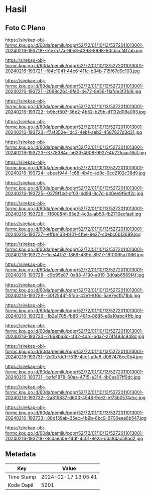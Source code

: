 # Hasil

## Foto C Plano

https://sirekap-obj-formc.kpu.go.id/60da/pemilu/pdpr/52/72/01/10/13/5272011013001-20240216-193718--e1e7a77a-9be3-4393-8998-80cbccf417ab.jpg

https://sirekap-obj-formc.kpu.go.id/60da/pemilu/pdpr/52/72/01/10/13/5272011013001-20240216-193721--f84c1041-44c6-411c-b34b-715f67d9c103.jpg

https://sirekap-obj-formc.kpu.go.id/60da/pemilu/pdpr/52/72/01/10/13/5272011013001-20240216-193721--2098c264-9fe0-4e72-8e56-f1afde3f31d9.jpg

https://sirekap-obj-formc.kpu.go.id/60da/pemilu/pdpr/52/72/01/10/13/5272011013001-20240216-193722--b9bcf507-36e2-4b52-b29b-d1132d09a093.jpg

https://sirekap-obj-formc.kpu.go.id/60da/pemilu/pdpr/52/72/01/10/13/5272011013001-20240216-193723--f7af352e-1dc3-4ebf-aeb3-4587827d3d31.jpg

https://sirekap-obj-formc.kpu.go.id/60da/pemilu/pdpr/52/72/01/10/13/5272011013001-20240216-193723--3778384c-b633-4908-9927-4b225aac16a1.jpg

https://sirekap-obj-formc.kpu.go.id/60da/pemilu/pdpr/52/72/01/10/13/5272011013001-20240216-193724--ebeaf944-1c68-4b4c-ad9c-9cd2102c38d9.jpg

https://sirekap-obj-formc.kpu.go.id/60da/pemilu/pdpr/52/72/01/10/13/5272011013001-20240216-193725--0379f14d-cf03-4d94-8c7d-b40ee9f6df2c.jpg

https://sirekap-obj-formc.kpu.go.id/60da/pemilu/pdpr/52/72/01/10/13/5272011013001-20240216-193726--7f60084f-65e3-4c3a-ab50-fb2710ecfaef.jpg

https://sirekap-obj-formc.kpu.go.id/60da/pemilu/pdpr/52/72/01/10/13/5272011013001-20240216-193727--effbe133-b101-4fbe-9e27-c0ebc6b13699.jpg

https://sirekap-obj-formc.kpu.go.id/60da/pemilu/pdpr/52/72/01/10/13/5272011013001-20240216-193727--1ee44152-f369-439b-8977-18f0065a7066.jpg

https://sirekap-obj-formc.kpu.go.id/60da/pemilu/pdpr/52/72/01/10/13/5272011013001-20240216-193728--c9b95e87-0a88-4190-a919-3d0ab6569f4f.jpg

https://sirekap-obj-formc.kpu.go.id/60da/pemilu/pdpr/52/72/01/10/13/5272011013001-20240216-193729--50f2544f-5fdb-42e1-8f0c-5ae7ec1571bb.jpg

https://sirekap-obj-formc.kpu.go.id/60da/pemilu/pdpr/52/72/01/10/13/5272011013001-20240216-193729--1b2a1705-fb86-481b-8685-e6a10abc41fb.jpg

https://sirekap-obj-formc.kpu.go.id/60da/pemilu/pdpr/52/72/01/10/13/5272011013001-20240216-193730--2668ba3c-cf32-4da1-bda7-274f493c948d.jpg

https://sirekap-obj-formc.kpu.go.id/60da/pemilu/pdpr/52/72/01/10/13/5272011013001-20240216-193731--2d0b7dc1-7518-4ccf-a0a6-d087476ce0b4.jpg

https://sirekap-obj-formc.kpu.go.id/60da/pemilu/pdpr/52/72/01/10/13/5272011013001-20240216-193731--bafd1878-60aa-4715-a314-4b0ea07ff9dc.jpg

https://sirekap-obj-formc.kpu.go.id/60da/pemilu/pdpr/52/72/01/10/13/5272011013001-20240216-193732--2a815837-d603-4548-9ce2-e173b0574dcc.jpg

https://sirekap-obj-formc.kpu.go.id/60da/pemilu/pdpr/52/72/01/10/13/5272011013001-20240216-193733--88d139ab-35ec-4b9b-8bc9-6706eee8b547.jpg

https://sirekap-obj-formc.kpu.go.id/60da/pemilu/pdpr/52/72/01/10/13/5272011013001-20240216-193719--8cdaea0e-f4df-4c01-8e2a-dda84ac58ad2.jpg


## Metadata

| Key        | Value               |
| ---------- | ------------------- |
| Time Stamp | 2024-02-17 13:05:41 |
| Kode Dapil | 5201                |




